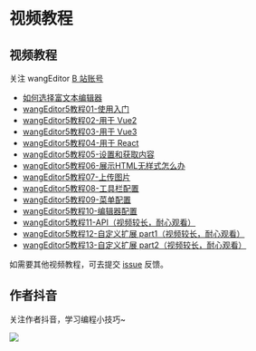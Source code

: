 # 视频教程

## 视频教程

关注 wangEditor [B 站账号](https://space.bilibili.com/697803545)

- [如何选择富文本编辑器](https://www.bilibili.com/video/BV1XB4y1C7EP)
- [wangEditor5教程01-使用入门](https://www.bilibili.com/video/BV1GU4y1q7ob)
- [wangEditor5教程02-用于 Vue2](https://www.bilibili.com/video/BV1b34y1h7oj)
- [wangEditor5教程03-用于 Vue3](https://www.bilibili.com/video/BV1xR4y1A7yJ)
- [wangEditor5教程04-用于 React](https://www.bilibili.com/video/BV1E3411N7XB)
- [wangEditor5教程05-设置和获取内容](https://www.bilibili.com/video/BV1vG4y1i7pH)
- [wangEditor5教程06-展示HTML无样式怎么办](https://www.bilibili.com/video/BV15a411J7UC)
- [wangEditor5教程07-上传图片](https://www.bilibili.com/video/BV1GU4y1S7RQ)
- [wangEditor5教程08-工具栏配置](https://www.bilibili.com/video/BV18L4y1F7qA/)
- [wangEditor5教程09-菜单配置](https://www.bilibili.com/video/BV1LS4y187eC/)
- [wangEditor5教程10-编辑器配置](https://www.bilibili.com/video/BV1jF41177GD/)
- [wangEditor5教程11-API（视频较长，耐心观看）](https://www.bilibili.com/video/BV1fu411z75r/)
- [wangEditor5教程12-自定义扩展 part1（视频较长，耐心观看）](https://www.bilibili.com/video/BV17t4y1L71C)
- [wangEditor5教程13-自定义扩展 part2（视频较长，耐心观看）](https://www.bilibili.com/video/BV16Y4y1A7iM/)

如需要其他视频教程，可去提交 [issue](https://github.com/wangeditor-team/wangEditor/issues) 反馈。

## 作者抖音

关注作者抖音，学习编程小技巧~

![](/image/douyin.jpeg)


